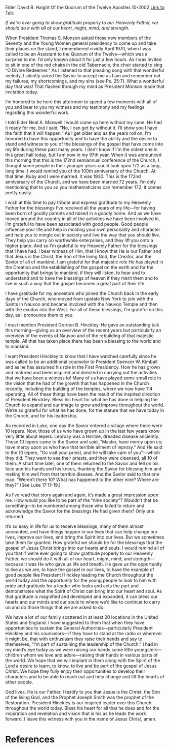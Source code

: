 Elder David B. Haight
Of the Quorum of the Twelve Apostles
10-2002
[Link to Talk](https://www.churchofjesuschrist.org/study/general-conference/2002/10/were-there-not-ten-cleansed?lang=eng)

_If we’re ever going to show gratitude properly to our Heavenly Father, we should do it with all of our heart, might, mind, and strength._

When President Thomas S. Monson asked those new members of the Seventy and the Young Women general presidency to come up and take their places on the stand, I remembered vividly April 1970, when I was called to be an Assistant to the Quorum of the Twelve—which was a surprise to me. I’d only known about it for just a few hours. As I was invited to sit in one of the red chairs in the old Tabernacle, the choir started to sing “O Divine Redeemer.” As I listened to that pleading song with that wonderful melody, I silently asked the Savior to accept me as I am and remember not my failures, my shortcomings, and my sins (see Ps. 25:7). What a wonderful day that was! That flashed through my mind as President Monson made that invitation today.

I’m honored to be here this afternoon to spend a few moments with all of you and bear to you my witness and my testimony and my feelings regarding this wonderful work.

I told Elder Neal A. Maxwell I would come up here without my cane. He had it ready for me, but I said, “No, I can get by without it. I’ll show you I have the faith that it will happen.” As I get older and as the years roll on, I’m honored to have this opportunity and to have the ability and the desire to stand and witness to you of the blessings of the gospel that have come into my life during these past many years. I don’t know if I’m the oldest one in this great hall today, but I am now in my 97th year. When it was announced this morning that this is the 172nd semiannual conference of the Church, I thought some people in their younger years could look upon 172 as a long, long time. I would remind you of the 100th anniversary of the Church. At that time, Ruby and I were married. It was 1930. This is the 172nd anniversary of the Church, and we have been married 72 years. I’m only mentioning that to you so you mathematicians can remember 172; it comes pretty easily.

I wish at this time to pay tribute and express gratitude to my Heavenly Father for the blessings I’ve received all the years of my life—for having been born of goodly parents and raised in a goodly home. And as we have moved around the country in all of the activities we have been involved in, I’m grateful to have been associated with good people. Good people influence your life and help in molding your own personality and character and help you to mingle out in society and live the way that you should live. They help you carry on worthwhile enterprises, and they lift you onto a higher plane. And so I’m grateful to my Heavenly Father for the blessings that I have had. I bear witness of Him, that I know that He is our Father and that Jesus is the Christ, the Son of the living God, the Creator, and the Savior of all of mankind. I am grateful for that majestic role He has played in the Creation and the establishing of the gospel on the earth and for the opportunity that brings to mankind, if they will listen, to hear and to understand and to have the blessings of heaven if they merit them and to live in such a way that the gospel becomes a great part of their life.

I have gratitude for my ancestors who joined the Church back in the early days of the Church, who moved from upstate New York to join with the Saints in Nauvoo and became involved with the Nauvoo Temple and then with the exodus into the West. For all of these blessings, I’m grateful on this day, as I pronounce them to you.

I must mention President Gordon B. Hinckley. He gave an outstanding talk this morning—giving us an overview of the recent years but particularly an overview of the events of Nauvoo and of the rebuilding of that majestic temple. All that has taken place there has been a blessing to the world and to mankind.

I want President Hinckley to know that I have watched carefully since he was called to be an additional counselor to President Spencer W. Kimball and as he has assumed his role in the First Presidency. How he has grown and matured and been inspired and directed in carrying out the activities that we have been a witness to! Many of us have played some small role in the vision that he had of the growth that has happened in the Church recently, including the building of the temples, where we now have 114 operating. All of these things have been the result of the inspired direction of President Hinckley. Bless his heart for what he has done in helping the Church to expand and our image to grow and improve throughout the world. We’re so grateful for what he has done, for the stature that we have today in the Church, and for his leadership.

As recorded in Luke, one day the Savior entered a village where there were 10 lepers. Now, those of us who have grown up in the last few years know very little about lepers. Leprosy was a terrible, dreaded disease anciently. These 10 lepers came to the Savior and said, “Master, have mercy upon us; have mercy upon us who have that terrible ailment of leprosy.” And He said to the 10 lepers, “Go visit your priest, and he will take care of you”—which they did. They went to see their priests, and they were cleansed, all 10 of them. A short time later, one of them returned to the Savior and fell on his face and his hands and his knees, thanking the Savior for blessing him and making him well from that terrible disease. And the Savior said to that one man: “Weren’t there 10? What has happened to the other nine? Where are they?” (See Luke 17:11–19.)

As I’ve read that story again and again, it’s made a great impression upon me. How would you like to be part of the “nine society”? Wouldn’t that be something—to be numbered among those who failed to return and acknowledge the Savior for the blessings He had given them? Only one returned.

It’s so easy in life for us to receive blessings, many of them almost uncounted, and have things happen in our lives that can help change our lives, improve our lives, and bring the Spirit into our lives. But we sometimes take them for granted. How grateful we should be for the blessings that the gospel of Jesus Christ brings into our hearts and souls. I would remind all of you that if we’re ever going to show gratitude properly to our Heavenly Father, we should do it with all of our heart, might, mind, and strength—because it was He who gave us life and breath. He gave us the opportunity to live as we are, to have the gospel in our lives, to have the example of good people like President Hinckley leading the Church throughout the world today and the opportunity for the young people to look to him with pride and gratitude for a leader who looks and acts the part and demonstrates what the Spirit of Christ can bring into our heart and soul. As that gratitude is magnified and developed and expanded, it can bless our hearts and our minds and our souls to where we’d like to continue to carry on and do those things that we are asked to do.

We have a lot of our family scattered in at least 20 locations in the United States and England. I have suggested to them that when they have opportunities to sustain the General Authorities—particularly President Hinckley and his counselors—if they have to stand at the radio or wherever it might be, that with enthusiasm they raise their hands and say to themselves, “I’m part of sustaining the leadership of the Church.” I had in my mind’s eye today as we were raising our hands some little youngsters—children whom we love and adore—raising their hands in various parts of the world. We hope that we will implant in them along with the Spirit of the Lord a desire to learn, to know, to live and be part of the gospel of Jesus Christ. We hope they fully enjoy their opportunities to develop their characters and to be able to reach out and help change and lift the hearts of other people.

God lives. He is our Father. I testify to you that Jesus is the Christ, the Son of the living God, and the Prophet Joseph Smith was the prophet of the Restoration. President Hinckley is our inspired leader over this Church throughout the world today. Bless his heart for all that he does and for the inspiration and revelation and vision that is his as he leads the work forward. I leave this witness with you in the name of Jesus Christ, amen.

# References
